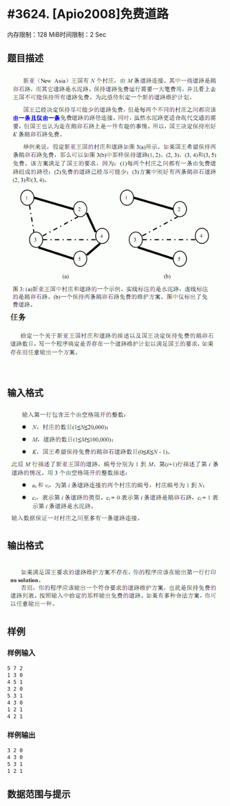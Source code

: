 # #3624. [Apio2008]免费道路

内存限制：128 MiB时间限制：2 Sec

## 题目描述

![](upload/201406/1.jpg)

## 输入格式

![](upload/201406/2.jpg)

## 输出格式

![](upload/201406/3.jpg)

## 样例

### 样例输入

    
    5 7 2
    1 3 0
    4 5 1
    3 2 0
    5 3 1
    4 3 0
    1 2 1
    4 2 1
    
    
    

### 样例输出

    
    3 2 0
    4 3 0
    5 3 1
    1 2 1
    
    

## 数据范围与提示
